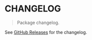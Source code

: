 # CHANGELOG

> Package changelog.

See [GitHub Releases](https://github.com/stdlib-js/stats-base-dists-negative-binomial-mode/releases) for the changelog.